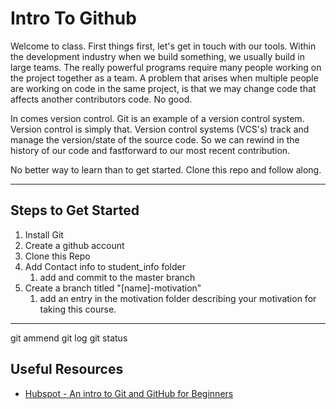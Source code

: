# Intro To Github

Welcome to class. First things first, let's get in touch with our tools.
Within the development industry when we build something, we usually build in 
large teams. The really powerful programs require many people working on the
project together as a team. A problem that arises when multiple people are working on
code in the same project, is that we may change code that affects another contributors code.
No good.

In comes version control. Git is an example of a version control system. Version control is 
simply that. Version control systems (VCS's) track and manage the version/state of the source code. 
So we can rewind in the history of our code and fastforward to our most recent contribution.

No better way to learn than to get started. Clone this repo and follow along. 

***

## Steps to Get Started

1. Install Git
2. Create a github account
3. Clone this Repo
4. Add Contact info to student_info folder 
    1. add and commit to the master branch
5. Create a branch titled "[name]-motivation" 
    1. add an entry in the motivation folder describing your motivation for taking this course.

***
git ammend 
git log 
git status 

## Useful Resources

- [Hubspot - An intro to Git and GitHub for Beginners](https://product.hubspot.com/blog/git-and-github-tutorial-for-beginners)